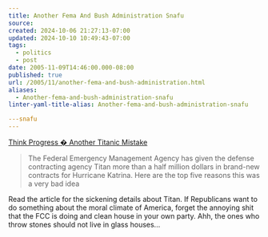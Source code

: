 ```yaml
---
title: Another Fema And Bush Administration Snafu
source: 
created: 2024-10-06 21:27:13-07:00
updated: 2024-10-10 10:49:43-07:00
tags:
  - politics
  - post
date: 2005-11-09T14:46:00.000-08:00
published: true
url: /2005/11/another-fema-and-bush-administration.html
aliases:
  - Another-fema-and-bush-administration-snafu
linter-yaml-title-alias: Another-fema-and-bush-administration-snafu

---snafu
---
```



[Think Progress � Another Titanic Mistake](http://thinkprogress.org/2005/11/08/a-titanic-mistake/ "Think Progress � Another Titanic Mistake")  
  

>   
> The Federal Emergency Management Agency has given the defense contracting agency Titan more than a half million dollars in brand-new contracts for Hurricane Katrina. Here are the top five reasons this was a very bad idea  

  
  
Read the article for the sickening details about Titan. If Republicans want to do something about the moral climate of America, forget the annoying shit that the FCC is doing and clean house in your own party. Ahh, the ones who throw stones should not live in glass houses...